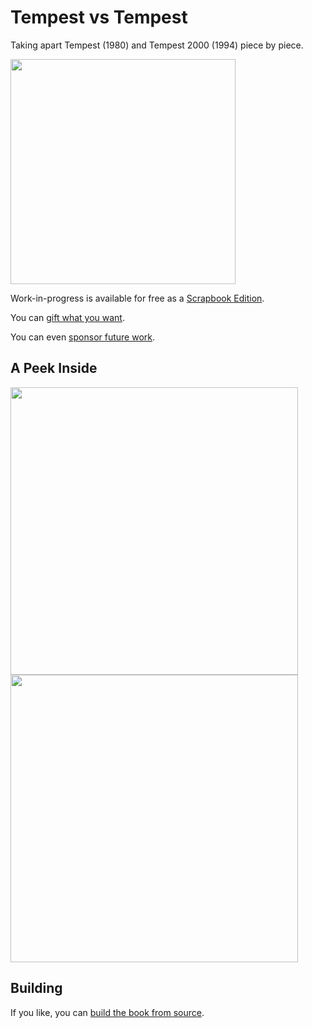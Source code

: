 # Tempest vs Tempest

Taking apart Tempest (1980) and Tempest 2000 (1994) piece by piece.

[<img height=360 src="https://github.com/mwenge/t2k-25easypieces/raw/master/src/cover/pdf/cover_front.png">](https://github.com/mwenge/t2k-25easypieces/releases/download/v0.01/t2k25.pdf) 

Work-in-progress is available for free as a [Scrapbook Edition](https://github.com/mwenge/t2k-25easypieces/releases/download/v0.01/t2k25.pdf).

You can [gift what you want](https://www.paypal.com/paypalme/hoganrobert).

You can even [sponsor future work](https://github.com/sponsors/mwenge/).

## A Peek Inside
<img height=460 src="https://github.com/mwenge/t2k-25easypieces/raw/master/out/page1.png"><img height=460 src="https://github.com/mwenge/t2k-25easypieces/raw/master/out/page2.png">

## Building
If you like, you can [build the book from source](BUILD.md).
